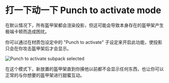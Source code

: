 # 打一下动一下 Punch to activate mode
在默认情况下，所有盔甲架都会渲染投影，但这可能会导致本身存在的盔甲架产生极端卡顿而造成困扰。

你可以通过在材质包设定中的 "Punch to activate" 子设定来开启此功能，使投影只会在你攻击盔甲架后才会显示。

![Punch to activate subpack selected](/assets/punchToActivateSubpack.png)

在这个模式下，新放置的盔甲架直到你揍他以前都不会显示任何东西，也让你可以正常的与你想要的盔甲架进行甜蜜互动。